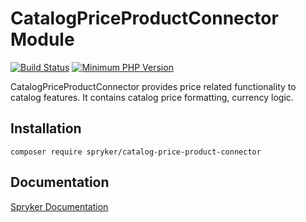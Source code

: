 # CatalogPriceProductConnector Module
[![Build Status](https://travis-ci.org/spryker/catalog-price-product-connector.svg)](https://travis-ci.org/spryker/catalog-price-product-connector)
[![Minimum PHP Version](https://img.shields.io/badge/php-%3E%3D%207.3-8892BF.svg)](https://php.net/)

CatalogPriceProductConnector provides price related functionality to catalog features. It contains catalog price formatting, currency logic.

## Installation

```
composer require spryker/catalog-price-product-connector
```

## Documentation

[Spryker Documentation](https://academy.spryker.com/developing_with_spryker/module_guide/modules.html)
